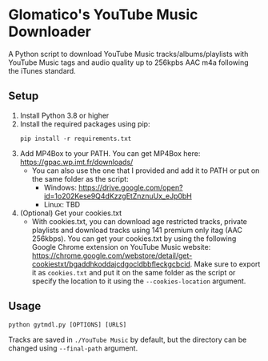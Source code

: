 # Glomatico's YouTube Music Downloader
A Python script to download YouTube Music tracks/albums/playlists with YouTube Music tags and audio quality up to 256kpbs AAC m4a following the iTunes standard.

## Setup
1. Install Python 3.8 or higher
2. Install the required packages using pip: 
    ```
    pip install -r requirements.txt
    ```
3. Add MP4Box to your PATH. You can get MP4Box here: https://gpac.wp.imt.fr/downloads/
    * You can also use the one that I provided and add it to PATH or put on the same folder as the script:
        * Windows: https://drive.google.com/open?id=1o202Kese9Q4dKzzgEtZnznuUx_eJp0bH
        * Linux: TBD
5. (Optional) Get your cookies.txt
    * With cookies.txt, you can download age restricted tracks, private playlists and download tracks using 141 premium only itag (AAC 256kbps). You can get your cookies.txt by using the following Google Chrome extension on YouTube Music website: https://chrome.google.com/webstore/detail/get-cookiestxt/bgaddhkoddajcdgocldbbfleckgcbcid. Make sure to export it as `cookies.txt` and put it on the same folder as the script or specify the location to it using the `--cookies-location` argument.

## Usage
```
python gytmdl.py [OPTIONS] [URLS]
```
Tracks are saved in `./YouTube Music` by default, but the directory can be changed using `--final-path` argument.
